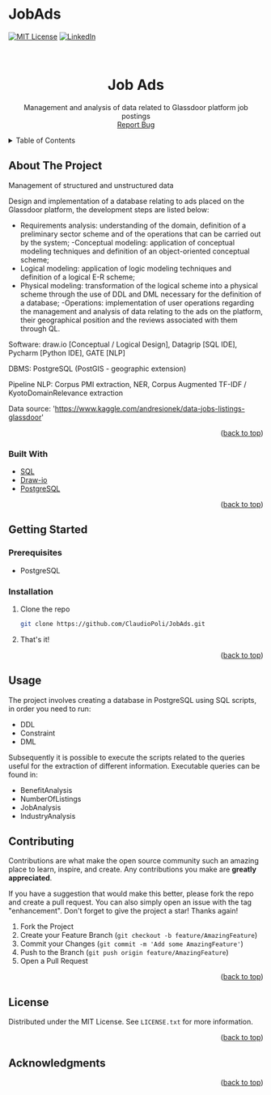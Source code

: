 # JobAds
<!-- Improved compatibility of back to top link: See: https://github.com/othneildrew/Best-README-Template/pull/73 -->
<a name="readme-top"></a>
<!--
*** Thanks for checking out the Best-README-Template. If you have a suggestion
*** that would make this better, please fork the repo and create a pull request
*** or simply open an issue with the tag "enhancement".
*** Don't forget to give the project a star!
*** Thanks again! Now go create something AMAZING! :D
-->



<!-- PROJECT SHIELDS -->
<!--
*** I'm using markdown "reference style" links for readability.
*** Reference links are enclosed in brackets [ ] instead of parentheses ( ).
*** See the bottom of this document for the declaration of the reference variables
*** for contributors-url, forks-url, etc. This is an optional, concise syntax you may use.
*** https://www.markdownguide.org/basic-syntax/#reference-style-links
-->
[![MIT License][license-shield]][license-url]
[![LinkedIn][linkedin-shield]][linkedin-url]



<!-- PROJECT LOGO -->
<br />
<div align="center">
  <h1 align="center">Job Ads</h1>

  <p align="center">
    Management and analysis of data related to Glassdoor platform job postings
    <br />
    <a href="https://github.com/ClaudioPoli/JobAds/issues">Report Bug</a>
  </p>
</div>

<!-- TABLE OF CONTENTS -->
<details>
  <summary>Table of Contents</summary>
  <ol>
    <li>
      <a href="#about-the-project">About The Project</a>
      <ul>
        <li><a href="#built-with">Built With</a></li>
      </ul>
    </li>
    <li>
      <a href="#getting-started">Getting Started</a>
      <ul>
        <li><a href="#prerequisites">Prerequisites</a></li>
        <li><a href="#installation">Installation</a></li>
      </ul>
    </li>
    <li><a href="#usage">Usage</a></li>
    <li><a href="#contributing">Contributing</a></li>
    <li><a href="#license">License</a></li>
    <li><a href="#acknowledgments">Acknowledgments</a></li>
  </ol>
</details>



<!-- ABOUT THE PROJECT -->
## About The Project
Management of structured and unstructured data

Design and implementation of a database relating to ads placed on the Glassdoor platform, the development steps are listed below:
- Requirements analysis: understanding of the domain, definition of a preliminary sector scheme and of the operations that can be carried out by the system;
-Conceptual modeling: application of conceptual modeling techniques and definition of an object-oriented conceptual scheme;
- Logical modeling: application of logic modeling techniques and definition of a logical E-R scheme;
- Physical modeling: transformation of the logical scheme into a physical scheme through the use of DDL and DML necessary for the definition of a database;
-Operations: implementation of user operations regarding the management and analysis of data relating to the ads on the platform, their geographical position and the reviews associated with them through QL.


Software: draw.io [Conceptual / Logical Design], Datagrip [SQL IDE], Pycharm [Python IDE], GATE [NLP]

DBMS: PostgreSQL (PostGIS - geographic extension)

Pipeline NLP: Corpus PMI extraction, NER, Corpus Augmented TF-IDF / KyotoDomainRelevance extraction

Data source: 'https://www.kaggle.com/andresionek/data-jobs-listings-glassdoor'

<p align="right">(<a href="#readme-top">back to top</a>)</p>



### Built With
* [SQL][SQL-url]
* [Draw-io][Draw-io-url]
* [PostgreSQL][Postgre-url]


<p align="right">(<a href="#readme-top">back to top</a>)</p>



<!-- GETTING STARTED -->
## Getting Started
### Prerequisites

* PostgreSQL

### Installation
1. Clone the repo
   ```sh
   git clone https://github.com/ClaudioPoli/JobAds.git
   ```
2. That's it!

<p align="right">(<a href="#readme-top">back to top</a>)</p>



<!-- USAGE EXAMPLES -->
## Usage
The project involves creating a database in PostgreSQL using SQL scripts, in order you need to run:
- DDL
- Constraint
- DML

Subsequently it is possible to execute the scripts related to the queries useful for the extraction of different information. Executable queries can be found in:
- BenefitAnalysis
- NumberOfListings
- JobAnalysis
- IndustryAnalysis



<!-- CONTRIBUTING -->
## Contributing

Contributions are what make the open source community such an amazing place to learn, inspire, and create. Any contributions you make are **greatly appreciated**.

If you have a suggestion that would make this better, please fork the repo and create a pull request. You can also simply open an issue with the tag "enhancement".
Don't forget to give the project a star! Thanks again!

1. Fork the Project
2. Create your Feature Branch (`git checkout -b feature/AmazingFeature`)
3. Commit your Changes (`git commit -m 'Add some AmazingFeature'`)
4. Push to the Branch (`git push origin feature/AmazingFeature`)
5. Open a Pull Request

<p align="right">(<a href="#readme-top">back to top</a>)</p>



<!-- LICENSE -->
## License

Distributed under the MIT License. See `LICENSE.txt` for more information.

<p align="right">(<a href="#readme-top">back to top</a>)</p>


<!-- ACKNOWLEDGMENTS -->
## Acknowledgments

<p align="right">(<a href="#readme-top">back to top</a>)</p>



<!-- MARKDOWN LINKS & IMAGES -->
<!-- https://www.markdownguide.org/basic-syntax/#reference-style-links -->
[contributors-shield]: https://img.shields.io/github/contributors/othneildrew/Best-README-Template.svg?style=for-the-badge
[contributors-url]: https://github.com/othneildrew/Best-README-Template/graphs/contributors
[forks-shield]: https://img.shields.io/github/forks/othneildrew/Best-README-Template.svg?style=for-the-badge
[forks-url]: https://github.com/othneildrew/Best-README-Template/network/members
[stars-shield]: https://img.shields.io/github/stars/othneildrew/Best-README-Template.svg?style=for-the-badge
[stars-url]: https://github.com/othneildrew/Best-README-Template/stargazers
[issues-shield]: https://img.shields.io/github/issues/othneildrew/Best-README-Template.svg?style=for-the-badge
[issues-url]: https://github.com/othneildrew/Best-README-Template/issues
[license-shield]: https://img.shields.io/github/license/othneildrew/Best-README-Template.svg?style=for-the-badge
[license-url]: https://github.com/othneildrew/Best-README-Template/blob/master/LICENSE.txt
[linkedin-shield]: https://img.shields.io/badge/-LinkedIn-black.svg?style=for-the-badge&logo=linkedin&colorB=555
[linkedin-url]: https://www.linkedin.com/in/claudiopoli1995/
[product-screenshot]: images/screenshot.png
[SQL-url]: https://it.wikipedia.org/wiki/Structured_Query_Language
[Tableau-url]: https://www.tableau.com
[Draw-io-url]: https://app.diagrams.net
[Postgre-url]: https://www.postgresql.org